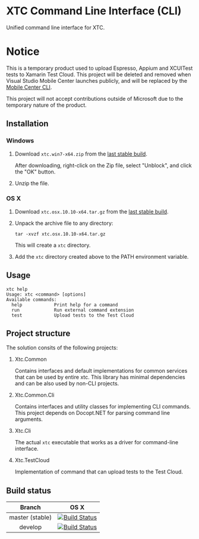 # XTC Command Line Interface (CLI) 

Unified command line interface for XTC.

# Notice 

This is a temporary product used to upload Espresso, Appium and XCUITest tests to Xamarin Test Cloud. This project will be deleted and removed when Visual Studio Mobile Center launches publicly, and will be replaced by the [Mobile Center CLI](https://github.com/Microsoft/mobile-center-cli).

This project will not accept contributions outside of Microsoft due to the temporary nature of the product.

## Installation

### Windows

1. Download ```xtc.win7-x64.zip``` from the [last stable build](http://calabash-ci.macminicolo.net:8080/view/Uploader/job/Uploader%20master/lastSuccessfulBuild/artifact/publish/Release/xtc.win7-x64.zip).
   
   After downloading, right-click on the Zip file, select "Unblock", and click the "OK" button.
2. Unzip the file.

### OS X
1. Download ```xtc.osx.10.10-x64.tar.gz``` from the [last stable build](http://calabash-ci.macminicolo.net:8080/view/Uploader/job/Uploader%20master/lastSuccessfulBuild/artifact/publish/Release/xtc.osx.10.10-x64.tar.gz).

2. Unpack the archive file to any directory:

   ```tar -xvzf xtc.osx.10.10-x64.tar.gz```

   This will create a `xtc` directory.

3. Add the `xtc` directory created above to the PATH environment variable.

## Usage
```
xtc help
Usage: xtc <command> [options]
Available commands:
  help            Print help for a command
  run             Run external command extension
  test            Upload tests to the Test Cloud
```

## Project structure
The solution consits of the following projects:

1. Xtc.Common
   
   Contains interfaces and default implementations for common services that can be used
   by entire xtc. This library has minimal dependencies and can be also used by non-CLI projects.

2. Xtc.Common.Cli

   Contains interfaces and utility classes for implementing CLI commands. This 
   project depends on Docopt.NET for parsing command line arguments.

3. Xtc.Cli

   The actual `xtc` executable that works as a driver for command-line interface.

4. Xtc.TestCloud

   Implementation of command that can upload tests to the Test Cloud.

## Build status

| Branch  | OS X      |
|:-------:|:---------:|
| master (stable) | [![Build Status](http://calabash-ci.macminicolo.net:8080/view/Uploader/job/Uploader%20master/badge/icon)](http://calabash-ci.macminicolo.net:8080/view/Uploader/job/Uploader%20master/) | 
| develop | [![Build Status](http://calabash-ci.macminicolo.net:8080/view/Uploader/job/Uploader%20develop/badge/icon)](http://calabash-ci.macminicolo.net:8080/view/Uploader/job/Uploader%20develop/)     | 
